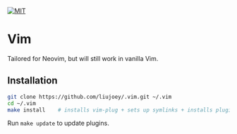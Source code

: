 [![MIT](https://img.shields.io/badge/license-MIT-green.svg?style=flat-square)](./LICENSE)

# Vim

Tailored for Neovim, but will still work in vanilla Vim.

## Installation

```bash
git clone https://github.com/liujoey/.vim.git ~/.vim
cd ~/.vim
make install    # installs vim-plug + sets up symlinks + installs plugins
```

Run `make update` to update plugins.
